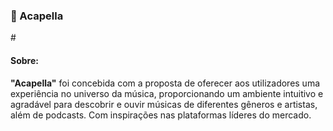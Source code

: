 <h3>🎵 Acapella</h3>
#
<H4>Sobre: </H4>
<b>"Acapella"</b> foi concebida com a proposta de oferecer aos utilizadores uma experiência no universo da música, proporcionando um ambiente intuitivo e agradável para descobrir e ouvir  músicas de diferentes gêneros e artistas, além de podcasts. Com inspirações nas plataformas líderes do mercado.
